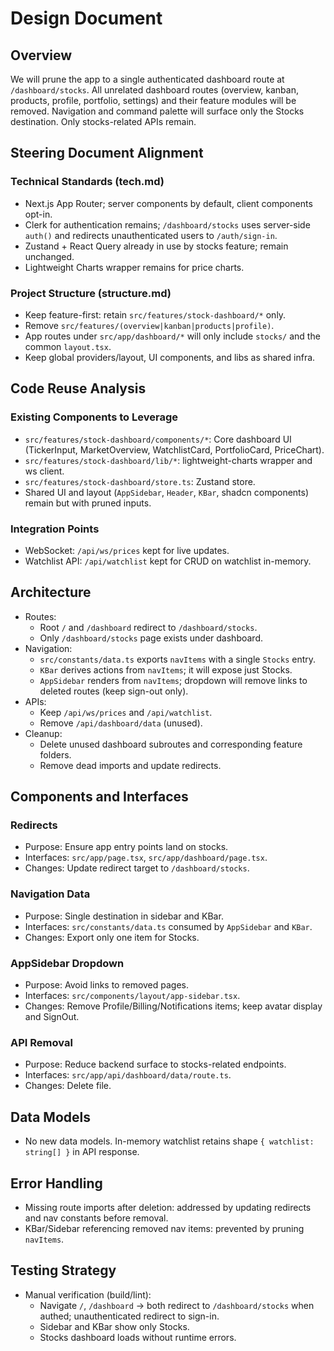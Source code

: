 # Design Document

## Overview

We will prune the app to a single authenticated dashboard route at `/dashboard/stocks`. All unrelated dashboard routes (overview, kanban, products, profile, portfolio, settings) and their feature modules will be removed. Navigation and command palette will surface only the Stocks destination. Only stocks-related APIs remain.

## Steering Document Alignment

### Technical Standards (tech.md)
- Next.js App Router; server components by default, client components opt-in.
- Clerk for authentication remains; `/dashboard/stocks` uses server-side `auth()` and redirects unauthenticated users to `/auth/sign-in`.
- Zustand + React Query already in use by stocks feature; remain unchanged.
- Lightweight Charts wrapper remains for price charts.

### Project Structure (structure.md)
- Keep feature-first: retain `src/features/stock-dashboard/*` only.
- Remove `src/features/(overview|kanban|products|profile)`.
- App routes under `src/app/dashboard/*` will only include `stocks/` and the common `layout.tsx`.
- Keep global providers/layout, UI components, and libs as shared infra.

## Code Reuse Analysis

### Existing Components to Leverage
- `src/features/stock-dashboard/components/*`: Core dashboard UI (TickerInput, MarketOverview, WatchlistCard, PortfolioCard, PriceChart).
- `src/features/stock-dashboard/lib/*`: lightweight-charts wrapper and ws client.
- `src/features/stock-dashboard/store.ts`: Zustand store.
- Shared UI and layout (`AppSidebar`, `Header`, `KBar`, shadcn components) remain but with pruned inputs.

### Integration Points
- WebSocket: `/api/ws/prices` kept for live updates.
- Watchlist API: `/api/watchlist` kept for CRUD on watchlist in-memory.

## Architecture

- Routes:
  - Root `/` and `/dashboard` redirect to `/dashboard/stocks`.
  - Only `/dashboard/stocks` page exists under dashboard.
- Navigation:
  - `src/constants/data.ts` exports `navItems` with a single `Stocks` entry.
  - `KBar` derives actions from `navItems`; it will expose just Stocks.
  - `AppSidebar` renders from `navItems`; dropdown will remove links to deleted routes (keep sign-out only).
- APIs:
  - Keep `/api/ws/prices` and `/api/watchlist`.
  - Remove `/api/dashboard/data` (unused).
- Cleanup:
  - Delete unused dashboard subroutes and corresponding feature folders.
  - Remove dead imports and update redirects.

## Components and Interfaces

### Redirects
- Purpose: Ensure app entry points land on stocks.
- Interfaces: `src/app/page.tsx`, `src/app/dashboard/page.tsx`.
- Changes: Update redirect target to `/dashboard/stocks`.

### Navigation Data
- Purpose: Single destination in sidebar and KBar.
- Interfaces: `src/constants/data.ts` consumed by `AppSidebar` and `KBar`.
- Changes: Export only one item for Stocks.

### AppSidebar Dropdown
- Purpose: Avoid links to removed pages.
- Interfaces: `src/components/layout/app-sidebar.tsx`.
- Changes: Remove Profile/Billing/Notifications items; keep avatar display and SignOut.

### API Removal
- Purpose: Reduce backend surface to stocks-related endpoints.
- Interfaces: `src/app/api/dashboard/data/route.ts`.
- Changes: Delete file.

## Data Models
- No new data models. In-memory watchlist retains shape `{ watchlist: string[] }` in API response.

## Error Handling
- Missing route imports after deletion: addressed by updating redirects and nav constants before removal.
- KBar/Sidebar referencing removed nav items: prevented by pruning `navItems`.

## Testing Strategy
- Manual verification (build/lint):
  - Navigate `/`, `/dashboard` -> both redirect to `/dashboard/stocks` when authed; unauthenticated redirect to sign-in.
  - Sidebar and KBar show only Stocks.
  - Stocks dashboard loads without runtime errors.

